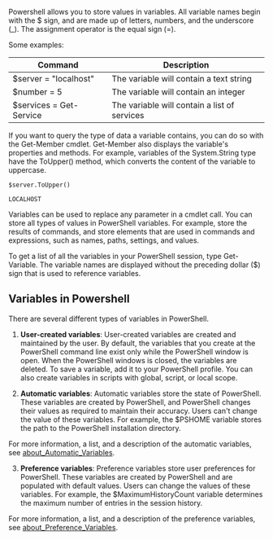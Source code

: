 Powershell allows you to store values ​​in variables. All variable names begin with the $ sign, and are made up of letters, numbers, and the underscore (_).
The assignment operator is the equal sign (=). 

Some examples:

|Command| Description|
| --- | --- |
|$server = "localhost"| The variable will contain a text string|
|$number = 5| The variable will contain an integer|
|$services = Get-Service| The variable will contain a list of services|

If you want to query the type of data a variable contains, you can do so with the Get-Member cmdlet. Get-Member also displays the variable's properties and methods. For example, variables of the System.String type have the ToUpper() method, which converts the content of the variable to uppercase.

``` pwsh
$server.ToUpper()
```
```
LOCALHOST
```

Variables can be used to replace any parameter in a cmdlet call. You can store all types of values in PowerShell variables. For example, store the results of commands, and store elements that are used in commands and expressions, such as names, paths, settings, and values.

To get a list of all the variables in your PowerShell session, type Get-Variable. The variable names are displayed without the preceding dollar ($) sign that is used to reference variables.

## Variables in Powershell

There are several different types of variables in PowerShell.

1. **User-created variables**: User-created variables are created and maintained by the user. By default, the variables that you create at the PowerShell command line exist only while the PowerShell window is open. When the PowerShell windows is closed, the variables are deleted. To save a variable, add it to your PowerShell profile. You can also create variables in scripts with global, script, or local scope.

2. **Automatic variables**: Automatic variables store the state of PowerShell. These variables are created by PowerShell, and PowerShell changes their values as required to maintain their accuracy. Users can't change the value of these variables. For example, the $PSHOME variable stores the path to the PowerShell installation directory.

For more information, a list, and a description of the automatic variables, see [about_Automatic_Variables](https://learn.microsoft.com/en-us/powershell/module/microsoft.powershell.core/about/about_automatic_variables?view=powershell-7.3).

3. **Preference variables**: Preference variables store user preferences for PowerShell. These variables are created by PowerShell and are populated with default values. Users can change the values of these variables. For example, the $MaximumHistoryCount variable determines the maximum number of entries in the session history.

For more information, a list, and a description of the preference variables, see [about_Preference_Variables](https://learn.microsoft.com/en-us/powershell/module/microsoft.powershell.core/about/about_preference_variables?view=powershell-7.3).

